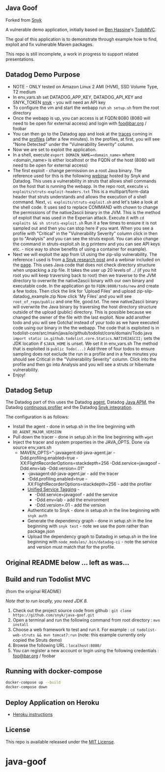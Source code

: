 ## Java Goof

Forked from [Snyk](https://github.com/snyk/java-goof)  

A vulnerable demo application, initially based on [Ben Hassine](https://github.com/benas/)'s [TodoMVC](https://github.com/benas/todolist-mvc).

The goal of this application is to demonstrate through example how to find, exploit and fix vulnerable Maven packages.

This repo is still incomplete, a work in progress to support related presentations.

Datadog Demo Purpose
--

* NOTE - ONLY tested on Amazon Linux 2 AMI (HVM), SSD Volume Type, T2 medium
* In env_vars.sh set DATADOG_APP_KEY, DATADOG_API_KEY and SNYK_TOKEN
[snyk](https://support.snyk.io/hc/en-us/articles/360003812538-Install-the-Snyk-CLI) -
you will need an API key
* To configure the vm and start the webapp run `sh setup.sh` from the root directory
* Once the webapp is up, you can access is at FQDN:8080 (8080 will need to be
open for external access) and login with foo@bar.org / foobar
* You can then go to the Datadog app and look at the
[traces](https://app.datadoghq.com/apm/traces) coming in and the
[profiles](https://app.datadoghq.com/profiling) (after a few minutes).  In the
profiles, at first, you will see "None Detected" under the "Vulnerability
Severity" column.  
* Now we are set to exploit the application.  
* In a shell, execute `export DOMAIN_NAME=<domain_name>` where
<domain_name> is either localhost or the FQDN of the host (8080 will need to be
open for external access)
* The first exploit - change permission on a root Java binary.  The reference
used for this is the following [webinar](https://www.youtube.com/watch?v=oEFAQZXYpfQ)
 hosted by Snyk and Datadog.  This uses a vulnerability in struts that allows
 shell commands on the host that is running the webapp.  In the repo root,
 execute `vi exploits/struts-exploit-headers.txt`  This is a multipart/form-data
 header that struts understands and allows the execution of a shell command.  Next,
 `vi exploits/struts-exploit.sh` and let's take a look at the shell code.  It uses
 sed to replace COMMAND with chown to change the permissions of the native2ascii
 binary in the JVM.  This is the method of exploit that was used in the Experian attack.
 Execute it with `cd exploits && sh struts-exploit.sh`  Run it a few times to
 ensure it is not sampled out and then you can stop here if you want.  When you see
 a profile with "Critical" in the "Vulnerability Severity" column click in then
 go to "Analysis" and you can see the struts expoit.  You can also change the
 command in struts-exploit.sh (e.g printenv and you can see API keys
etc. -  nice way to show benefits of using a container for example).
 * Next we will exploit the app from UI using the zip-slip vulnerability.  The
 reference I used is from
 [a Snyk research post](https://snyk.io/research/zip-slip-vulnerability) and a
 webinar included on the [page](https://www.youtube.com/watch?v=l1MT5lr4p9o).
 This uses Java code that does not check directory structure when unpacking a
 zip file.  It takes the user up 20 levels of ../ (if you hit root you will
   keep traversing back to root) then we traverse to the JVM directory to
   overwrite the native2ascii binary with our own binary and executable code.  In
   the application go to `FQDN:8080/todo/new` and create a few todos.  Then
   click the link for 'Upload Files' and upload zip-slip-datadog_example.zip
   Now click 'My Files' and you will see `root_of_repo/public` and one file,
   good.txt.  The new native2ascii binary will overwrite the Java binary by
   traversing the host directory structure outside of the upload (public)
   directory.  This is possible because we changed the owner of the file with
   the last exploit.
   Now add another todo and you will see Gotcha! instead of your todo as we have
   executed code using our binary in the the webapp.  The code that is exploited
   is in todolist-core/src/main/java/io/github/todolist/core/domain/Todo.java  
   `import static io.github.todolist.core.Statics.NATIVE2ASCII;` sets the JDK
   location if `$JAVA_HOME` is unset.  We set it in env_vars.sh  The method that is
   exploited is `public Todo(...)`  Add three of four todos to ensure sampling does
   not exclude the run in a profile and in a few minutes you should see Critical
   in the "Vulnerability Severity" column.  Click into the profile and then go
   into Analysis and you will see a struts or hibernate vulnerability.
  * Enjoy!

Datadog Setup
--

The Datadog part of this uses the Datadog
[agent](https://docs.datadoghq.com/agent/), Datadog
[Java APM](https://docs.datadoghq.com/tracing/setup_overview/setup/java/?tab=containers),
the Datadog
[continuous profiler](https://docs.datadoghq.com/tracing/profiler/enabling/) and
the Datadog [Snyk integration](https://docs.datadoghq.com/integrations/snyk/).  

The configuration is as follows:  

  * Install the agent - done in setup.sh in the line beginning with
  `DD_AGENT_MAJOR_VERSION`  
  * Pull down the tracer - done in setup.sh in the line beginning with `wget`  
  * Inject the tracer and system properties in the JAVA_OPTS. Done via
source env_vars.sh  
    * MAVEN_OPTS="-javaagent:dd-java-agent.jar -Ddd.profiling.enabled=true -XX:FlightRecorderOptions=stackdepth=256 -Ddd.service=javagoof -Ddd.env=lab -Ddd.version=.01"
      * -javaagent:dd-java-agent.jar - add the tracer
      * -Ddd.profiling.enabled=true -XX:FlightRecorderOptions=stackdepth=256 -
    add the profiler
      * [Unified Service Tagging](https://docs.datadoghq.com/getting_started/tagging/unified_service_tagging/?tab=kubernetes) -  
        * -Ddd.service=javagoof - add the service
        * -Ddd.env=lab - add the environment
        * -Ddd.version=.01 - add the version
      * Authenticate to Snyk - done in setup.sh in the line beginning with
      `snyk auth`
      * Generate the dependency graph - done in setup.sh in the line beginning
      with `snyk test` - note we use the pom rather than package.json
      * Upload the dependency graph to Datadog in setup.sh in the line beginning
      with `node_modules/.bin/datadog-ci` - note the service and version must
      match that for the profile.

Original README below ... left as was...
--

## Build and run Todolist MVC

(from the original README)

*Note that to run locally, you need JDK 8.*

1.  Check out the project source code from github : `git clone https://github.com/snyk/java-goof.git`
2.  Open a terminal and run the following command from root directory : `mvn install`
3.  Choose a web framework to test and run it. For example : `cd todolist-web-struts && mvn tomcat7:run` (note: this example currently only copied the Struts demo)
4.  Browse the following URL : `localhost:8080/`
5.  You can register a new account or login using the following credentials : foo@bar.org / foobar

## Running with docker-compose
```bash
docker-compose up --build
docker-compose down
```

## Deploy Application on Heroku

- [Heroku instructions](DEPLOY_HEROKU.md)

## License
This repo is available released under the [MIT License](http://opensource.org/licenses/mit-license.php/).
# java-goof
